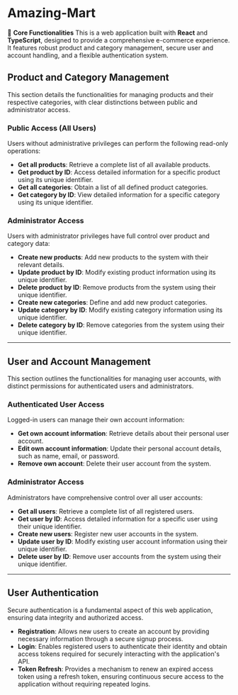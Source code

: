 
# Amazing-Mart
🚀 **Core Functionalities**
This is a web application built with **React** and **TypeScript**, designed to provide a comprehensive e-commerce experience. It features robust product and category management, secure user and account handling, and a flexible authentication system.

## Product and Category Management
This section details the functionalities for managing products and their respective categories, with clear distinctions between public and administrator access.

### Public Access (All Users)
Users without administrative privileges can perform the following read-only operations:
* **Get all products**: Retrieve a complete list of all available products.
* **Get product by ID**: Access detailed information for a specific product using its unique identifier.
* **Get all categories**: Obtain a list of all defined product categories.
* **Get category by ID**: View detailed information for a specific category using its unique identifier.

### Administrator Access
Users with administrator privileges have full control over product and category data:
* **Create new products**: Add new products to the system with their relevant details.
* **Update product by ID**: Modify existing product information using its unique identifier.
* **Delete product by ID**: Remove products from the system using their unique identifier.
* **Create new categories**: Define and add new product categories.
* **Update category by ID**: Modify existing category information using its unique identifier.
* **Delete category by ID**: Remove categories from the system using their unique identifier.

---

## User and Account Management
This section outlines the functionalities for managing user accounts, with distinct permissions for authenticated users and administrators.

### Authenticated User Access
Logged-in users can manage their own account information:
* **Get own account information**: Retrieve details about their personal user account.
* **Edit own account information**: Update their personal account details, such as name, email, or password.
* **Remove own account**: Delete their user account from the system.

### Administrator Access
Administrators have comprehensive control over all user accounts:
* **Get all users**: Retrieve a complete list of all registered users.
* **Get user by ID**: Access detailed information for a specific user using their unique identifier.
* **Create new users**: Register new user accounts in the system.
* **Update user by ID**: Modify existing user account information using their unique identifier.
* **Delete user by ID**: Remove user accounts from the system using their unique identifier.

---

## User Authentication
Secure authentication is a fundamental aspect of this web application, ensuring data integrity and authorized access.
* **Registration**: Allows new users to create an account by providing necessary information through a secure signup process.
* **Login**: Enables registered users to authenticate their identity and obtain access tokens required for securely interacting with the application's API.
* **Token Refresh**: Provides a mechanism to renew an expired access token using a refresh token, ensuring continuous secure access to the application without requiring repeated logins.
